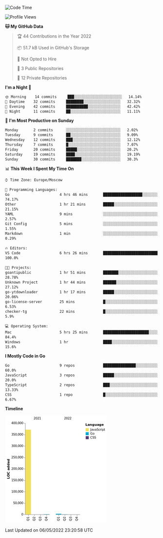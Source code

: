 <!--START_SECTION:waka-->
![Code Time](http://img.shields.io/badge/Code%20Time-295%20hrs%2053%20mins-blue)

![Profile Views](http://img.shields.io/badge/Profile%20Views-0-blue)

**🐱 My GitHub Data** 

> 🏆 44 Contributions in the Year 2022
 > 
> 📦 51.7 kB Used in GitHub's Storage 
 > 
> 🚫 Not Opted to Hire
 > 
> 📜 3 Public Repositories 
 > 
> 🔑 12 Private Repositories  
 > 
**I'm a Night 🦉** 

```text
🌞 Morning    14 commits     ███░░░░░░░░░░░░░░░░░░░░░░   14.14% 
🌆 Daytime    32 commits     ████████░░░░░░░░░░░░░░░░░   32.32% 
🌃 Evening    42 commits     ██████████░░░░░░░░░░░░░░░   42.42% 
🌙 Night      11 commits     ██░░░░░░░░░░░░░░░░░░░░░░░   11.11%

```
📅 **I'm Most Productive on Sunday** 

```text
Monday       2 commits      ░░░░░░░░░░░░░░░░░░░░░░░░░   2.02% 
Tuesday      9 commits      ██░░░░░░░░░░░░░░░░░░░░░░░   9.09% 
Wednesday    12 commits     ███░░░░░░░░░░░░░░░░░░░░░░   12.12% 
Thursday     7 commits      █░░░░░░░░░░░░░░░░░░░░░░░░   7.07% 
Friday       20 commits     █████░░░░░░░░░░░░░░░░░░░░   20.2% 
Saturday     19 commits     ████░░░░░░░░░░░░░░░░░░░░░   19.19% 
Sunday       30 commits     ███████░░░░░░░░░░░░░░░░░░   30.3%

```


📊 **This Week I Spent My Time On** 

```text
⌚︎ Time Zone: Europe/Moscow

💬 Programming Languages: 
Go                       4 hrs 46 mins       ██████████████████░░░░░░░   74.17% 
Other                    1 hr 21 mins        █████░░░░░░░░░░░░░░░░░░░░   21.15% 
YAML                     9 mins              ░░░░░░░░░░░░░░░░░░░░░░░░░   2.57% 
Git Config               5 mins              ░░░░░░░░░░░░░░░░░░░░░░░░░   1.55% 
Markdown                 1 min               ░░░░░░░░░░░░░░░░░░░░░░░░░   0.29%

🔥 Editors: 
VS Code                  6 hrs 26 mins       █████████████████████████   100.0%

🐱‍💻 Projects: 
goantipublic             1 hr 51 mins        ███████░░░░░░░░░░░░░░░░░░   28.78% 
Unknown Project          1 hr 44 mins        ██████░░░░░░░░░░░░░░░░░░░   27.12% 
go-ytdownloader          1 hr 17 mins        █████░░░░░░░░░░░░░░░░░░░░   20.06% 
go-license-server        25 mins             █░░░░░░░░░░░░░░░░░░░░░░░░   6.53% 
checker-tg               22 mins             █░░░░░░░░░░░░░░░░░░░░░░░░   5.9%

💻 Operating System: 
Mac                      5 hrs 25 mins       █████████████████████░░░░   84.4% 
Windows                  1 hr                ████░░░░░░░░░░░░░░░░░░░░░   15.6%

```

**I Mostly Code in Go** 

```text
Go                       9 repos             ███████████████░░░░░░░░░░   60.0% 
JavaScript               3 repos             █████░░░░░░░░░░░░░░░░░░░░   20.0% 
TypeScript               2 repos             ███░░░░░░░░░░░░░░░░░░░░░░   13.33% 
CSS                      1 repo              █░░░░░░░░░░░░░░░░░░░░░░░░   6.67%

```


**Timeline**

![Chart not found](https://raw.githubusercontent.com/jeezft/jeezft/main/charts/bar_graph.png) 


 Last Updated on 06/05/2022 23:20:58 UTC
<!--END_SECTION:waka-->
